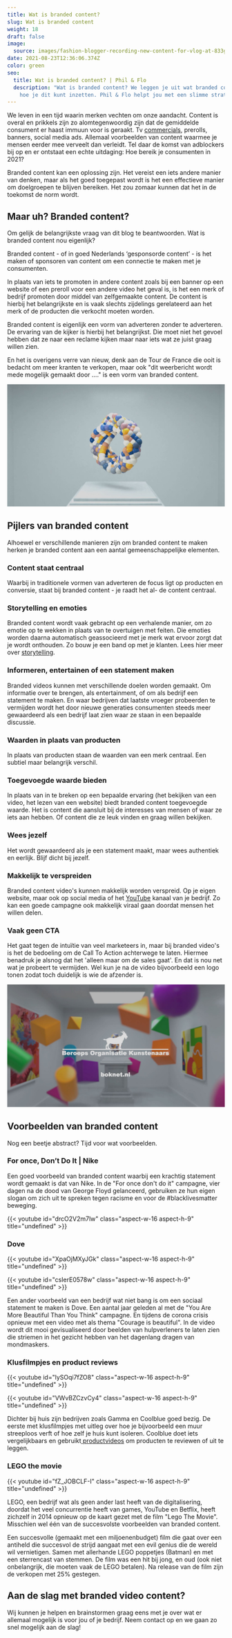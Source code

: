 ```yaml
---
title: Wat is branded content?
slug: Wat is branded content
weight: 18
draft: false
image:
  source: images/fashion-blogger-recording-new-content-for-vlog-at-833g9wp.jpg
date: 2021-08-23T12:36:06.374Z
color: green
seo:
  title: Wat is branded content? | Phil & Flo
  description: "Wat is branded content? We leggen je uit wat branded content is en
    hoe je dit kunt inzetten. Phil & Flo helpt jou met een slimme strategie. "
---
```

We leven in een tijd waarin merken vechten om onze aandacht. Content is overal en prikkels zijn zo alomtegenwoordig zijn dat de gemiddelde consument er haast immuun voor is geraakt. Tv [commercials](https://www.philenflo.nl/commercial-laten-maken/), prerolls, banners, social media ads. Allemaal voorbeelden van content waarmee je mensen eerder mee verveelt dan verleidt. Tel daar de komst van adblockers bij op en er ontstaat een echte uitdaging: Hoe bereik je consumenten in 2021? 

Branded content kan een oplossing zijn. Het vereist een iets andere manier van denken, maar als het goed toegepast wordt is het een effectieve manier om doelgroepen te blijven bereiken. 
Het zou zomaar kunnen dat het in de toekomst de norm wordt.

## Maar uh? Branded content?

Om gelijk de belangrijkste vraag van dit blog te beantwoorden. Wat is branded content nou eigenlijk? 

Branded content - of in goed Nederlands ‘gesponsorde content’ - is het maken of sponsoren van content om een connectie te maken met je consumenten.

In plaats van iets te promoten in andere content zoals bij een banner op een website of een preroll voor een andere video het geval is, is het een merk of bedrijf promoten door middel van zelfgemaakte content. De content is hierbij het belangrijkste en is vaak slechts zijdelings gerelateerd aan het merk of de producten die verkocht moeten worden. 

Branded content is eigenlijk een vorm van adverteren zonder te adverteren. De ervaring van de kijker is hierbij het belangrijkst. Die moet niet het gevoel hebben dat ze naar een reclame kijken maar naar iets wat ze juist graag willen zien.

En het is overigens verre van nieuw, denk aan de Tour de France die ooit is bedacht om meer kranten te verkopen, maar ook "dit weerbericht wordt mede mogelijk gemaakt door ...." is een vorm van branded content.

![Branded content voorbeeld blog](images/branded-content.jpg)

## Pijlers van branded content

Alhoewel er verschillende manieren zijn om branded content te maken herken je branded content aan een aantal gemeenschappelijke elementen.

### Content staat centraal

Waarbij in traditionele vormen van adverteren de focus ligt op producten en conversie, staat bij branded content - je raadt het al- de content centraal.

### Storytelling en emoties

Branded content wordt vaak gebracht op een verhalende manier, om zo emotie op te wekken in plaats van te overtuigen met feiten. Die emoties worden daarna automatisch geassocieerd met je merk wat ervoor zorgt dat je wordt onthouden. Zo bouw je een band op met je klanten. Lees hier meer over [storytelling](https://www.philenflo.nl/blog/beste-voorbeelden-van-storytelling/). 

### Informeren, entertainen of een statement maken

Branded videos kunnen met verschillende doelen worden gemaakt. Om informatie over te brengen, als entertainment, of om als bedrijf een statement te maken. En waar bedrijven dat laatste vroeger probeerden te vermijden wordt het door nieuwe generaties consumenten steeds meer gewaardeerd als een bedrijf laat zien waar ze staan in een bepaalde discussie.

### Waarden in plaats van producten

In plaats van producten staan de waarden van een merk centraal. Een subtiel maar belangrijk verschil. 

### Toegevoegde waarde bieden

In plaats van in te breken op een bepaalde ervaring (het bekijken van een video, het lezen van een website) biedt branded content toegevoegde waarde. Het is content die aansluit bij de interesses van mensen of waar ze iets aan hebben. Of content die ze leuk vinden en graag willen bekijken. 

### Wees jezelf

Het wordt gewaardeerd als je een statement maakt, maar wees authentiek en eerlijk. Blijf dicht bij jezelf.

### Makkelijk te verspreiden

Branded content video's kunnen makkelijk worden verspreid. Op je eigen website, maar ook op social media of het [YouTube](https://www.philenflo.nl/you-tube-video-laten-maken/) kanaal van je bedrijf. Zo kan een goede campagne ook makkelijk viraal gaan doordat mensen het willen delen.

### Vaak geen CTA

Het gaat tegen de intuïtie van veel marketeers in, maar bij branded video's is het de bedoeling om de Call To Action achterwege te laten. Hiermee benadruk je alsnog dat het 'alleen maar om de sales gaat'. En dat is nou net wat je probeert te vermijden. Wel kun je na de video bijvoorbeeld een logo tonen zodat toch duidelijk is wie de afzender is.

![Branded content zonder cta blog](images/branded-content-video.jpg)

## Voorbeelden van branded content

Nog een beetje abstract? Tijd voor wat voorbeelden.

### For once, Don’t Do It | Nike

Een goed voorbeeld van branded content waarbij een krachtig statement wordt gemaakt is dat van Nike. In de "For once don't do it" campagne, vier dagen na de dood van George Floyd gelanceerd, gebruiken ze hun eigen slogan om zich uit te spreken tegen racisme en voor de #blacklivesmatter beweging.

{{< youtube id="drcO2V2m7lw" class="aspect-w-16 aspect-h-9" title="undefined" >}}

### Dove

{{< youtube id="XpaOjMXyJGk" class="aspect-w-16 aspect-h-9" title="undefined" >}}

{{< youtube id="csIerE0578w" class="aspect-w-16 aspect-h-9" title="undefined" >}}

Een ander voorbeeld van een bedrijf wat niet bang is om een sociaal statement te maken is Dove. Een aantal jaar geleden al met de "You Are More Beautiful Than You Think" campagne. En tijdens de corona crisis opnieuw met een video met als thema "Courage is beautiful". In de video wordt dit mooi gevisualiseerd door beelden van hulpverleners te laten zien die striemen in het gezicht hebben van het dagenlang dragen van mondmaskers. 

### Klusfilmpjes en product reviews

{{< youtube id="lySOqi7fZO8" class="aspect-w-16 aspect-h-9" title="undefined" >}}

{{< youtube id="VWvBZCzvCy4" class="aspect-w-16 aspect-h-9" title="undefined" >}}

Dichter bij huis zijn bedrijven zoals Gamma en Coolblue goed bezig. De eerste met klusfilmpjes met uitleg over hoe je bijvoorbeeld een muur streeploos verft of hoe zelf je huis kunt isoleren. Coolblue doet iets vergelijkbaars en gebruikt[ productvideos](https://www.philenflo.nl/3d-productvideo/) om producten te reviewen of uit te leggen.

### LEGO the movie

{{< youtube id="fZ_JOBCLF-I" class="aspect-w-16 aspect-h-9" title="undefined" >}}

LEGO, een bedrijf wat als geen ander last heeft van de digitalisering, doordat het veel concurrentie heeft van games, YouTube en Betflix, heeft zichzelf in 2014 opnieuw op de kaart gezet met de film "Lego The Movie". Misschien wel één van de succesvolste voorbeelden van branded content.

Een succesvolle (gemaakt met een miljoenenbudget) film die gaat over een antiheld die succesvol de strijd aangaat met een evil genius die de wereld wil vernietigen. Samen met allerhande LEGO poppetjes (Batman) en met een sterrencast van stemmen. De film was een hit bij jong, en oud (ook niet onbelangrijk, die moeten vaak de LEGO betalen).  Na release van de film zijn de verkopen met 25% gestegen. 

## Aan de slag met branded video content?

Wij kunnen je helpen en brainstormen graag eens met je over wat er allemaal mogelijk is voor jou of je bedrijf. Neem contact op en we gaan zo snel mogelijk aan de slag!